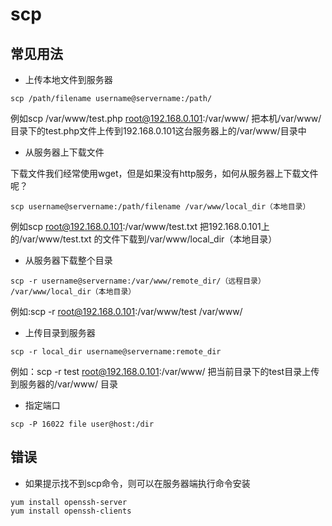 # scp

## 常见用法

* 上传本地文件到服务器
```
scp /path/filename username@servername:/path/
```
例如scp /var/www/test.php root@192.168.0.101:/var/www/ 把本机/var/www/目录下的test.php文件上传到192.168.0.101这台服务器上的/var/www/目录中

 

* 从服务器上下载文件

下载文件我们经常使用wget，但是如果没有http服务，如何从服务器上下载文件呢？
```
scp username@servername:/path/filename /var/www/local_dir（本地目录）
```
例如scp root@192.168.0.101:/var/www/test.txt 把192.168.0.101上的/var/www/test.txt 的文件下载到/var/www/local_dir（本地目录）

 
* 从服务器下载整个目录
```
scp -r username@servername:/var/www/remote_dir/（远程目录） /var/www/local_dir（本地目录）
```
例如:scp -r root@192.168.0.101:/var/www/test /var/www/

 
* 上传目录到服务器
```
scp -r local_dir username@servername:remote_dir
```
例如：scp -r test root@192.168.0.101:/var/www/ 把当前目录下的test目录上传到服务器的/var/www/ 目录

* 指定端口
```
scp -P 16022 file user@host:/dir
```

## 错误

* 如果提示找不到scp命令，则可以在服务器端执行命令安装
```
yum install openssh-server
yum install openssh-clients 
```